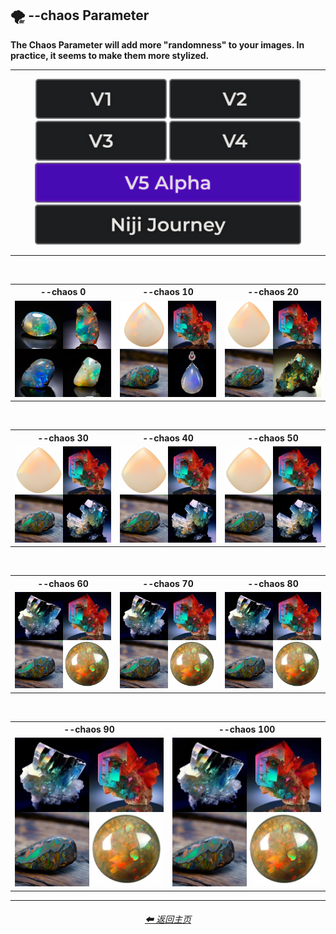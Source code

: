 <h2>🌪 --chaos Parameter</h2>
<b>The Chaos Parameter will add more "randomness" to your images. In practice, it seems to make them more stylized.</b>
<br>

<hr>

<div align="center">

[<img src="/Images/Repo_Parts/Buttons/Version_Buttons/button_version_V1_inactive.webp?raw=true" alt="MidJourney V1" height="64" />](/Pages/MJ_V1/Comparison_Pages/Parameters/Chaos_Comparison.md)
[<img src="/Images/Repo_Parts/Buttons/Version_Buttons/button_version_V2_inactive.webp?raw=true" alt="MidJourney V2" height="64" />](/Pages/MJ_V2/Comparison_Pages/Parameters/Chaos_Comparison.md)
[<img src="/Images/Repo_Parts/Buttons/Version_Buttons/button_version_V3_inactive.webp?raw=true" alt="MidJourney V3" height="64" />](/Pages/MJ_V3/Comparison_Pages/Parameters/Chaos_Comparison.md)
[<img src="/Images/Repo_Parts/Buttons/Version_Buttons/button_version_V4_inactive.webp?raw=true" alt="MidJourney V4" height="64" />](/Pages/MJ_V4/Comparison_Pages/Parameters/Chaos_Comparison/Chaos_Comparison.md)
<br>
[<img src="/Images/Repo_Parts/Buttons/Version_Buttons/button_version_V5_Alpha_active_half.webp?raw=true" alt="MidJourney V5" height="64" />](/Pages/MJ_V5/Comparison_Pages/Parameters/Chaos_Comparison.md)
[<img src="/Images/Repo_Parts/Buttons/Version_Buttons/button_version_niji_inactive_half.webp?raw=true" alt="Niji Journey" height="64" />](/Pages/Niji_Journey/Comparison_Pages/Parameters/Chaos_Comparison.md)

</div>

<hr>
<br>

<div align="center">

<table>
    <tr align=center valign=middle>
        <th>--chaos 0</th>
        <th>--chaos 10</th>
        <th>--chaos 20</th>
    </tr>
    <tr align=center valign=middle>
        <td>
            <img src="/Images/MJ_V5/V5_Alpha_1/Comparison_Page_Images/Chaos_Comparison/Opal_chaos_0.webp?raw=true" width="256" />
        </td>
        <td>
            <img src="/Images/MJ_V5/V5_Alpha_1/Comparison_Page_Images/Chaos_Comparison/Opal_chaos_10.webp?raw=true" width="256" />
        </td>
        <td>
            <img src="/Images/MJ_V5/V5_Alpha_1/Comparison_Page_Images/Chaos_Comparison/Opal_chaos_20.webp?raw=true" width="256" />
        </td>
    </tr>
</table>

<br>

<table>
    <tr align=center valign=middle>
        <th>--chaos 30</th>
        <th>--chaos 40</th>
        <th>--chaos 50</th>
    </tr>
    <tr align=center valign=middle>
        <td>
            <img src="/Images/MJ_V5/V5_Alpha_1/Comparison_Page_Images/Chaos_Comparison/Opal_chaos_30.webp?raw=true" width="256" />
        </td>
        <td>
            <img src="/Images/MJ_V5/V5_Alpha_1/Comparison_Page_Images/Chaos_Comparison/Opal_chaos_40.webp?raw=true" width="256" />
        </td>
        <td>
            <img src="/Images/MJ_V5/V5_Alpha_1/Comparison_Page_Images/Chaos_Comparison/Opal_chaos_50.webp?raw=true" width="256" />
        </td>
    </tr>
</table>

<br>

<table>
    <tr align=center valign=middle>
        <th>--chaos 60</th>
        <th>--chaos 70</th>
        <th>--chaos 80</th>
    </tr>
    <tr align=center valign=middle>
        <td>
            <img src="/Images/MJ_V5/V5_Alpha_1/Comparison_Page_Images/Chaos_Comparison/Opal_chaos_60.webp?raw=true" width="256" />
        </td>
        <td>
            <img src="/Images/MJ_V5/V5_Alpha_1/Comparison_Page_Images/Chaos_Comparison/Opal_chaos_70.webp?raw=true" width="256" />
        </td>
        <td>
            <img src="/Images/MJ_V5/V5_Alpha_1/Comparison_Page_Images/Chaos_Comparison/Opal_chaos_80.webp?raw=true" width="256" />
        </td>
    </tr>
</table>

<br>

<table>
    <tr align=center valign=middle>
        <th>--chaos 90</th>
        <th>--chaos 100</th>
    </tr>
    <tr align=center valign=middle>
        <td>
            <img src="/Images/MJ_V5/V5_Alpha_1/Comparison_Page_Images/Chaos_Comparison/Opal_chaos_90.webp?raw=true" width="256" />
        </td>
        <td>
            <img src="/Images/MJ_V5/V5_Alpha_1/Comparison_Page_Images/Chaos_Comparison/Opal_chaos_100.webp?raw=true" width="256" />
        </td>
    </tr>
</table>

</div>

<hr>
<div align="center">
    <h6><a href="/README.md">⬅ 返回主页</a></h6>
</div>